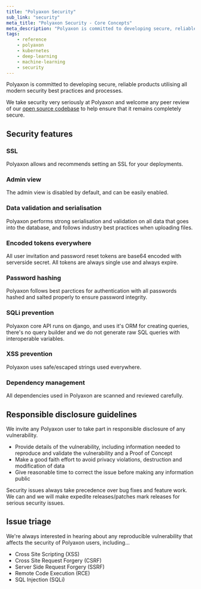 ```yaml
---
title: "Polyaxon Security"
sub_link: "security"
meta_title: "Polyaxon Security - Core Concepts"
meta_description: "Polyaxon is committed to developing secure, reliable products utilising all modern security best practices. Find out more!"
tags:
    - reference
    - polyaxon
    - kubernetes
    - deep-learning
    - machine-learning
    - security
---
```


Polyaxon is committed to developing secure, reliable products utilising all modern security best practices and processes.

We take security very seriously at Polyaxon and welcome any peer review of our [open source codebase](https://github.com/polyaxon/polyaxon) to help ensure that it remains completely secure.


## Security features

### SSL

Polyaxon allows and recommends setting an SSL for your deployments.

### Admin view

The admin view is disabled by default, and can be easily enabled.

### Data validation and serialisation

Polyaxon performs strong serialisation and validation on all data that goes into the database, and follows industry best practices when uploading files.

### Encoded tokens everywhere

All user invitation and password reset tokens are base64 encoded with serverside secret. All tokens are always single use and always expire.

### Password hashing

Polyaxon follows best parctices for authentication with all passwords hashed and salted properly to ensure password integrity.

### SQLi prevention

Polyaxon core API runs on django, and uses it's ORM for creating queries, there's no query builder and we do not generate raw SQL queries with interoperable variables.

### XSS prevention

Polyaxon uses safe/escaped strings used everywhere.

### Dependency management

All dependencies used in Polyaxon are scanned and reviewed carefully. 


## Responsible disclosure guidelines

We invite any Polyaxon user to take part in responsible disclosure of any vulnerability.

- Provide details of the vulnerability, including information needed to reproduce and validate the vulnerability and a Proof of Concept
- Make a good faith effort to avoid privacy violations, destruction and modification of data
- Give reasonable time to correct the issue before making any information public

Security issues always take precedence over bug fixes and feature work. We can and we will make expedite releases/patches mark releases for serious security issues.
  
## Issue triage

We're always interested in hearing about any reproducible vulnerability that affects the security of Polyaxon users, including...

- Cross Site Scripting (XSS)
- Cross Site Request Forgery (CSRF)
- Server Side Request Forgery (SSRF)
- Remote Code Execution (RCE)
- SQL Injection (SQLi)
